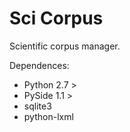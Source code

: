 Sci Corpus
==========

Scientific corpus manager.

Dependences:
   * Python 2.7 > 
   * PySide 1.1 >
   * sqlite3 
   * python-lxml
